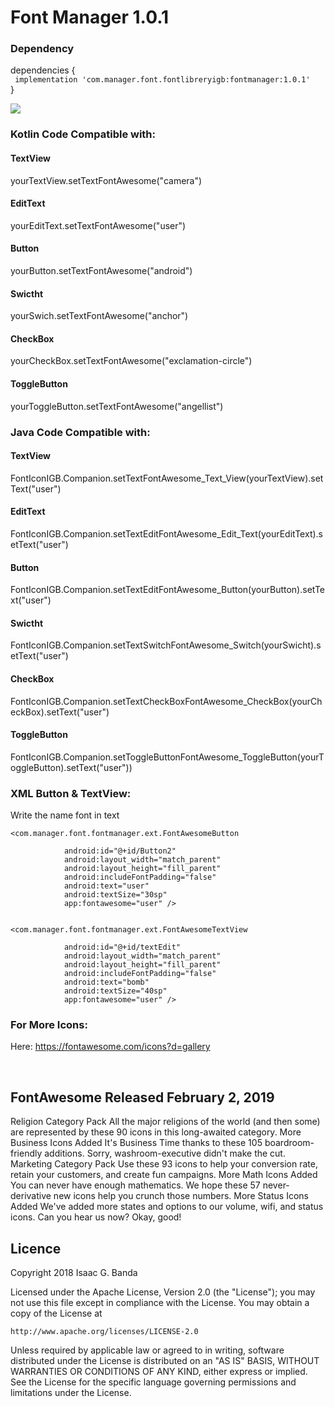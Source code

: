  # Font Manager 1.0.1

### Dependency

dependencies {<br>
` implementation 'com.manager.font.fontlibreryigb:fontmanager:1.0.1'`
 <br>
}

<img src="https://github.com/LordSaac/FontLibreryJGB/blob/master/app/src/main/res/drawable/screen.png">

### Kotlin Code Compatible with:
 <h4>TextView</h4>
 yourTextView.setTextFontAwesome("camera")

 <h4>EditText</h4>
 <a>yourEditText.setTextFontAwesome("user")</a>

 <h4>Button</h4>
 yourButton.setTextFontAwesome("android")

 <h4>Swictht</h4>
 yourSwich.setTextFontAwesome("anchor")

 <h4>CheckBox</h4>
 yourCheckBox.setTextFontAwesome("exclamation-circle")

<h4>ToggleButton</h4>
 yourToggleButton.setTextFontAwesome("angellist")


### Java Code Compatible with:
 <h4>TextView</h4>
  FontIconIGB.Companion.setTextFontAwesome_Text_View(yourTextView).setText("user")

 <h4>EditText</h4>
  FontIconIGB.Companion.setTextEditFontAwesome_Edit_Text(yourEditText).setText("user")

 <h4>Button</h4>
  FontIconIGB.Companion.setTextEditFontAwesome_Button(yourButton).setText("user")

 <h4>Swictht</h4>
  FontIconIGB.Companion.setTextSwitchFontAwesome_Switch(yourSwicht).setText("user")

 <h4>CheckBox</h4>
  FontIconIGB.Companion.setTextCheckBoxFontAwesome_CheckBox(yourCheckBox).setText("user")

<h4>ToggleButton</h4>
  FontIconIGB.Companion.setToggleButtonFontAwesome_ToggleButton(yourToggleButton).setText("user"))
  
### XML Button & TextView:
Write the name font in text

    <com.manager.font.fontmanager.ext.FontAwesomeButton

                android:id="@+id/Button2"
                android:layout_width="match_parent"
                android:layout_height="fill_parent"
                android:includeFontPadding="false"
                android:text="user"
                android:textSize="30sp"
                app:fontawesome="user" />


    <com.manager.font.fontmanager.ext.FontAwesomeTextView

                android:id="@+id/textEdit"
                android:layout_width="match_parent"
                android:layout_height="fill_parent"
                android:includeFontPadding="false"
                android:text="bomb" 
                android:textSize="40sp"
                app:fontawesome="user" />
                
                
### For More Icons:

Here: https://fontawesome.com/icons?d=gallery

<br>
<h2>FontAwesome Released February 2, 2019</h2>

Religion Category Pack
All the major religions of the world (and then some) are represented by these 90 icons in this long-awaited category.
More Business Icons Added
It's Business Time thanks to these 105 boardroom-friendly additions. Sorry, washroom-executive didn't make the cut.
Marketing Category Pack
Use these 93 icons to help your conversion rate, retain your customers, and create fun campaigns.
More Math Icons Added
You can never have enough mathematics. We hope these 57 never-derivative new icons help you crunch those numbers.
More Status Icons Added
We've added more states and options to our volume, wifi, and status icons. Can you hear us now? Okay, good!

## Licence

Copyright 2018 Isaac G. Banda

Licensed under the Apache License, Version 2.0 (the "License");
you may not use this file except in compliance with the License.
You may obtain a copy of the License at

    http://www.apache.org/licenses/LICENSE-2.0

Unless required by applicable law or agreed to in writing, software
distributed under the License is distributed on an "AS IS" BASIS,
WITHOUT WARRANTIES OR CONDITIONS OF ANY KIND, either express or implied.
See the License for the specific language governing permissions and
limitations under the License.

